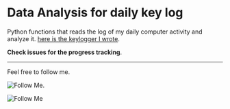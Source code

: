 # Data Analysis for daily key log
Python functions that reads the log of my daily computer activity and analyze it.
[here is the keylogger I wrote](https://github.com/MustafaAnasKH99/Keylogger-for-Data-Analyses).

**Check issues for the progress tracking**.


-----
Feel free to follow me.

![Follow Me](https://img.shields.io/github/followers/MustafaAnasKH99?style=social).

![Follow Me](https://img.shields.io/twitter/follow/MustafaAnas99?label=Follow&style=social)
